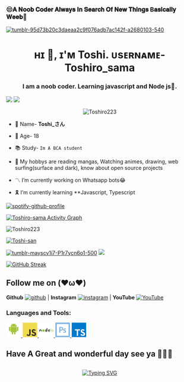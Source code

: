 ### 😒𝐀 𝐍𝐨𝐨𝐛 𝐂𝐨𝐝𝐞𝐫 𝐀𝐥𝐰𝐚𝐲𝐬 𝐈𝐧 𝐒𝐞𝐚𝐫𝐜𝐡 𝐎𝐟 𝐍𝐞𝐰 𝐓𝐡𝐢𝐧𝐠𝐬 B𝐚𝐬𝐢𝐜𝐚𝐥𝐥𝐲 𝐖𝐞𝐞𝐛🚀


<a href="https://imgbb.com/"><img src="https://i.ibb.co/ByRtj9Y/tumblr-95d73b20c3daeaa2c9f076adb7ac142f-a2680103-540.gif" alt="tumblr-95d73b20c3daeaa2c9f076adb7ac142f-a2680103-540" border="0" /></a>
<h1 align="center">ʜɪ 👋, ɪ'ᴍ Toshi. ᴜsᴇʀɴᴀᴍᴇ- Toshiro_sama</h1>
<h3 align="center">I am a noob coder. Learning javascript and Node js👀.</h3>
<a href="https://api.daily.dev/get?r=Toshiro-sama"><img src="https://opencollective.com/vuejs/contributors.svg?width=900" /></a>
<a href = "https://github.com/Toshiro223"><img src = "https://cardivo.vercel.app/api?name=TOSHIRO&description=A%20IS%20NOOB%20CODER%20ALWAYS%20IN%20SEARCH%20OF%20NEW%20THINGS&image=https://wallpaperaccess.com/full/4370278.jpg&backgroundColor=%23ecf0f1&github=Toshiro223&pattern=topography&colorPattern=%23eaeaea"/><a>
<br><p align='center'><img src="https://komarev.com/ghpvc/?username=Toshiro223&label=Total%20Profile%20Visitor&color=071A2C&style=for-the-badge" alt="Toshiro223" />


- 💠 Name- **Toshi_さん**
- 🎂 Age- 18
- 📚 Study- ```Im A BCA student```

- 🚀 My hobbys are reading mangas, Watching animes, drawing, web surfing(surface and dark), know about open source projects

- 〽️ I’m currently working on Whatsapp bots😂

- 🎗️ I’m currently learning **Javascript, Typescript

</div>

[![spotify-github-profile](https://spotify-github-profile.vercel.app/api/view?uid=0bayzsrvnvivnrnxg4te2b1vb&cover_image=true&theme=default)](https://github.com/Toshi-san)



</p>
<a href="https://github.com/Toshi-san/github-readme-activity-graph"><img alt="Toshiro-sama Activity Graph" src="https://activity-graph.herokuapp.com/graph?username=Toshi-san&bg_color=0D1117&color=5BCDEC&line=5BCDEC&point=FFFFFF&hide_border=true" /></a>

<p align="left"> <img src="https://komarev.com/ghpvc/?username=Toshiro223&label=Profile%20views&color=0e75b6&style=flat" alt="Toshiro223"> </p>

<p align="left"> <a href="https://github.com/ryo-ma/github-profile-trophy"><img src="https://github-profile-trophy.vercel.app/?username=Toshi-san" alt="Toshi-san" /></a> </p>
<a href="https://imgbb.com/"><img src="https://i.ibb.co/ryxjvsN/tumblr-mayscv1i7-P1r7ycn6o1-500.gif" alt="tumblr-mayscv1i7-P1r7ycn6o1-500" border="0" /></a>
<img src = "https://github-readme-stats.vercel.app/api?username=Toshiro-sama&show_icons=true&theme=radical&line_height=40&count_private=true&cache_seconds=1800&title_color=red&include_all_commits=true">

[![GitHub Streak](https://github-readme-streak-stats.herokuapp.com?user=Toshi-san&theme=blueberry&hide_border=true&date_format=M%20j%5B%2C%20Y%5D)](https://git.io/streak-stats)

## Follow me on (❤️ω❤️)
**Github** [<img src="https://img.icons8.com/nolan/240/github.png" alt='github' height='32'>](https://github.com/Toshi-san) | **Instagram** [<img src="https://img.icons8.com/nolan/240/instagram-new.png" alt='instagram' height='32'>](https://www.instagram.com/itz_toshiro12/) | **YouTube** [<img src="https://img.icons8.com/nolan/240/youtube.png" alt='YouTube' height='32'>](https://youtube.com/channel/UCXpD5-zJKfNjB-RGFNq9FPA)  

<h3 align="left">Languages and Tools:</h3>
<p align="left"> <a href="https://developer.android.com" target="_blank"> <img src="https://raw.githubusercontent.com/devicons/devicon/master/icons/android/android-original-wordmark.svg" alt="android" width="40" height="40"/> </a> <a href="https://developer.mozilla.org/en-US/docs/Web/JavaScript" target="_blank"> <img src="https://raw.githubusercontent.com/devicons/devicon/master/icons/javascript/javascript-original.svg" alt="javascript" width="40" height="40"/> </a> <a href="https://nodejs.org" target="_blank"> <img src="https://raw.githubusercontent.com/devicons/devicon/master/icons/nodejs/nodejs-original-wordmark.svg" alt="nodejs" width="40" height="40"/> </a> <a href="https://www.photoshop.com/en" target="_blank"> <img src="https://raw.githubusercontent.com/devicons/devicon/master/icons/photoshop/photoshop-line.svg" alt="photoshop" width="40" height="40"/> </a> <a href="https://www.typescriptlang.org/" target="_blank"> <img src="https://raw.githubusercontent.com/devicons/devicon/master/icons/typescript/typescript-original.svg" alt="typescript" width="40" height="40"/> </a> </p>

## Have A Great and wonderful day see ya 💫✌🏻

## <!-- Typing SVG -->
<p align="center">
    <a href="https://git.io/J0hKr">
        <img
        src="https://readme-typing-svg.herokuapp.com?font=caveat&size=25&color=279C41&lines=Thanks+for+visiting+my+profile.;Don't+forget+to+follow+me....;See+yah"
            alt="Typing SVG"

</p>

